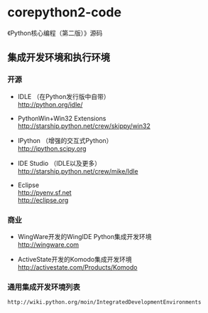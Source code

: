 # corepython2-code
《Python核心编程（第二版）》源码

## 集成开发环境和执行环境

### 开源

- IDLE （在Python发行版中自带）<br />
    http://python.org/idle/

- PythonWin+Win32 Extensions <br />
    http://starship.python.net/crew/skippy/win32 <br />

- IPython （增强的交互式Python）<br />
    http://ipython.scipy.org

- IDE Studio （IDLE以及更多）<br />
    http://starship.python.net/crew/mike/Idle <br />

- Eclipse <br />
    http://pyenv.sf.net <br />
    http://eclipse.org <br />

### 商业

- WingWare开发的WingIDE Python集成开发环境 <br />
    http://wingware.com <br />

- ActiveState开发的Komodo集成开发环境 <br />
    http://activestate.com/Products/Komodo <br />

### 通用集成开发环境列表

    http://wiki.python.org/moin/IntegratedDevelopmentEnvironments